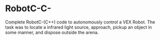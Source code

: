 # RobotC-C-

Complete RobotC-(C++) code to autonomously control a VEX Robot. The task was to locate a infrared light source, 
approach, pickup an object in some manner, and dispose outside the arena.   
